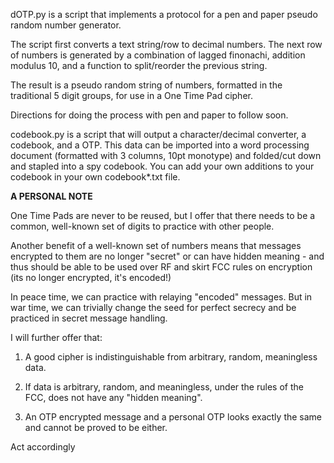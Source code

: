 dOTP.py is a script that implements a protocol for a pen and paper pseudo random number generator.

The script first converts a text string/row to decimal numbers. The next row of numbers is generated
by a combination of lagged finonachi, addition modulus 10, and a function to split/reorder the previous string.

The result is a pseudo random string of numbers, formatted in the traditional 5 digit groups, for use
in a One Time Pad cipher.

Directions for doing the process with pen and paper to follow soon.

codebook.py is a script that will output a character/decimal converter, a codebook, and a OTP. This data can be imported into a word processing document (formatted with 3 columns, 10pt monotype) and folded/cut down and stapled into a spy codebook. You can add your own additions to your codebook in your own codebook*.txt file.

**A PERSONAL NOTE**

One Time Pads are never to be reused, but I offer that there needs to be a common, well-known set of digits to practice with other people. 

Another benefit of a well-known set of numbers means that messages encrypted to them are no longer "secret" or can have hidden meaning - and thus should be able to be used over RF and skirt FCC rules on encryption (its no longer encrypted, it's encoded!)

In peace time, we can practice with relaying "encoded" messages. But in war time, we can trivially change the seed for perfect secrecy and be practiced in secret message handling.

I will further offer that:

1) A good cipher is indistinguishable from arbitrary, random, meaningless data.

2) If data is arbitrary, random, and meaningless, under the rules of the FCC, does not have any "hidden meaning".

3) An OTP encrypted message and a personal OTP looks exactly the same and cannot be proved to be either.

Act accordingly
